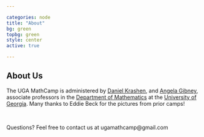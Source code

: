 ```yaml
---

categories: node 
title: "About"
bg: green
topbg: green
style: center
active: true

---
```


<h2> About Us </h2>

<p>The UGA MathCamp is administered by <a
href="http://dkrashen.org" target="_blank">Daniel Krashen</a>, and <a
href="http://angelagibney.org">Angela Gibney</a>, associate professors in
the <a href="http://math.uga.edu" target="_blank">Department of
Mathematics</a> at the <a href="http://www.uga.edu"
target="_blank">University of Georgia</a>. Many thanks to Eddie Beck for
the pictures from prior camps!</p>

<br />

<p>Questions? Feel free to contact us at <a
mailto="ugamathcamp@gmail.com">ugamathcamp@gmail.com</a></p>


<br />
<br />
<br />
<br />
